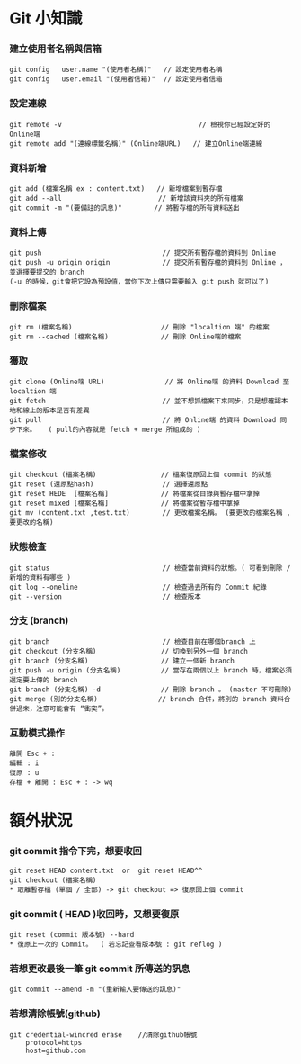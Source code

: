 Git 小知識
==================

<h3 id="autoescape"> 建立使用者名稱與信箱 </h3>

```
git config   user.name "(使用者名稱)"   // 設定使用者名稱
git config   user.email "(使用者信箱)"  // 設定使用者信箱
```

<h3 id="autoescape"> 設定連線 </h3>

```
git remote -v                                  // 檢視你已經設定好的Online端
git remote add "(連線標籤名稱)" (Online端URL)   // 建立Online端連線
```

<h3 id="autoescape"> 資料新增 </h3>

```
git add (檔案名稱 ex : content.txt)   // 新增檔案到暫存檔
git add --all                        // 新增該資料夾的所有檔案
git commit -m "(要備註的訊息)"        // 將暫存檔的所有資料送出
```

<h3 id="autoescape"> 資料上傳 </h3>

```
git push                              // 提交所有暫存檔的資料到 Online
git push -u origin origin             // 提交所有暫存檔的資料到 Online ，並選擇要提交的 branch
(-u 的時候，git會把它設為預設值，當你下次上傳只需要輸入 git push 就可以了)
```

<h3 id="autoescape"> 刪除檔案 </h3>

```
git rm (檔案名稱)                      // 刪除 "localtion 端" 的檔案
git rm --cached (檔案名稱)             // 刪除 Online端的檔案
```

<h3 id="autoescape"> 獲取 </h3>

```
git clone (Online端 URL)               // 將 Online端 的資料 Download 至 localtion 端
git fetch                             // 並不想抓檔案下來同步，只是想確認本地和線上的版本是否有差異
git pull                              // 將 Online端 的資料 Download 同步下來。   ( pull的內容就是 fetch + merge 所組成的 )
```

<h3 id="autoescape"> 檔案修改 </h3>

```
git checkout (檔案名稱)                // 檔案復原回上個 commit 的狀態
git reset (還原點hash)                 // 選擇還原點
git reset HEDE	[檔案名稱]             // 將檔案從目錄與暫存檔中拿掉
git reset mixed [檔案名稱]             // 將檔案從暫存檔中拿掉
git mv (content.txt ,test.txt)        // 更改檔案名稱。 (要更改的檔案名稱 , 要更改的名稱)
```

<h3 id="autoescape"> 狀態檢查 </h3>

```
git status                            // 檢查當前資料的狀態。( 可看到刪除 / 新增的資料有哪些 )
git log --oneline                     // 檢查過去所有的 Commit 紀錄
git --version                         // 檢查版本
```

<h3 id="autoescape"> 分支 (branch) </h3>

```
git branch                            // 檢查目前在哪個branch 上
git checkout (分支名稱)                // 切換到另外一個 branch
git branch (分支名稱)                  // 建立一個新 branch
git push -u origin (分支名稱)          // 當存在兩個以上 branch 時，檔案必須選定要上傳的 branch
git branch (分支名稱) -d               // 刪除 branch 。 (master 不可刪除)
git merge (別的分支名稱)               // branch 合併，將別的 branch 資料合併過來，注意可能會有 “衝突”。
```

<h3 id="autoescape"> 互動模式操作 </h3>

```
離開 Esc + :
編輯 : i
復原 : u 
存檔 + 離開 : Esc + : -> wq
```

<h1 id="autoescape"> 額外狀況 </h1>

<h3 id="autoescape"> git commit 指令下完，想要收回 </h3>

```
git reset HEAD content.txt  or  git reset HEAD^^
git checkout (檔案名稱)
* 取離暫存檔 (單個 / 全部) -> git checkout => 復原回上個 commit
```

<h3 id="autoescape"> git commit ( HEAD )收回時，又想要復原 </h3>

```
git reset (commit 版本號) --hard
* 復原上一次的 Commit。  ( 若忘記查看版本號 : git reflog )
```
  
<h3 id="autoescape"> 若想更改最後一筆 git commit 所傳送的訊息  </h3>

```
git commit --amend -m "(重新輸入要傳送的訊息)"
```
   
<h3 id="autoescape"> 若想清除帳號(github)  </h3>

```
git credential-wincred erase    //清除github帳號
	protocol=https
	host=github.com

```
